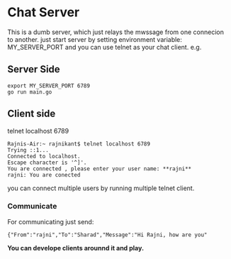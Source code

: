 # Chat Server
This is a dumb server, which just relays the mwssage from one connecion to another.
just start server by setting environment variable: MY_SERVER_PORT
and you can use telnet as your chat client.
e.g.
## Server Side
```
export MY_SERVER_PORT 6789
go run main.go
```

## Client side
telnet localhost 6789
```
Rajnis-Air:~ rajnikant$ telnet localhost 6789
Trying ::1...
Connected to localhost.
Escape character is '^]'.
You are connected , please enter your user name: **rajni**
rajni: You are conected
```
you can connect multiple users by running multiple telnet client.

### Communicate
For communicating just send:
```
{"From":"rajni","To":"Sharad","Message":"Hi Rajni, how are you"
```
**You can develope clients arounnd it and play.**
